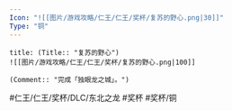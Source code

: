 ```yaml
---
Icon: "![[图片/游戏攻略/仁王/仁王/奖杯/复苏的野心.png|30]]"
Type: "铜"
---
```

```ad-common-bronze-trophy
title: (Title:: "复苏的野心")
![[图片/游戏攻略/仁王/仁王/奖杯/复苏的野心.png|100]]

(Comment:: "完成「独眼龙之城」。")
```

#仁王/仁王/奖杯/DLC/东北之龙 #奖杯 #奖杯/铜
